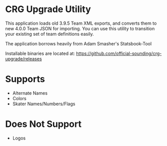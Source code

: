 # CRG Upgrade Utility

This application loads old 3.9.5 Team XML exports, and converts them to new 4.0.0 Team JSON for importing.  You can use this utility to transition your existing set of team definitions easily.

The application borrows heavily from Adam Smasher's Statsbook-Tool

Installable binaries are located at: https://github.com/official-sounding/crg-upgrade/releases

# Supports

* Alternate Names
* Colors
* Skater Names/Numbers/Flags

# Does Not Support

* Logos